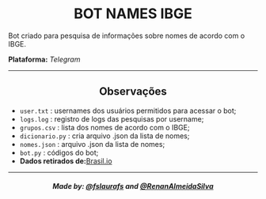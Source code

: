 <h1 align='center'>BOT NAMES IBGE</h1>
<p>Bot criado para pesquisa de informações sobre nomes de acordo com o IBGE.</p>
<p><b>Plataforma:</b> <i>Telegram</i></p>

<hr>

<h2 align='center'>Observações</h2>
  <p>
    <ul>
      <li><code>user.txt</code> : usernames dos usuários permitidos para acessar o bot;</li>
      <li><code>logs.log</code> : registro de logs das pesquisas por username;</li>
      <li><code>grupos.csv</code> : lista dos nomes de acordo com o IBGE;</li>
      <li><code>dicionario.py</code> : cria arquivo .json da lista de nomes;</li>
      <li><code>nomes.json</code> :  arquivo .json da lista de nomes;</li>
      <li><code>bot.py</code> : códigos do bot;</li>
      <li><strong>Dados retirados de:</strong><a href="https://brasil.io/dataset/genero-nomes/grupos/">Brasil.io</a></li>
    </ul>
  </p>
  
  <hr>
  
  <h5 align='center'>Made by: <a href="https://github.com/fslaurafs">@fslaurafs</a> and <a href="https://github.com/RenanAlmeidaSilva">@RenanAlmeidaSilva</a></h5>
